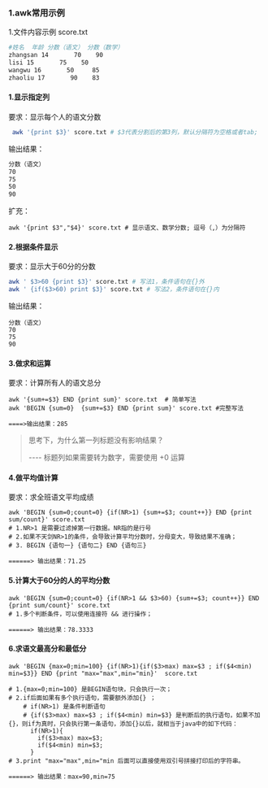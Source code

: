 ### 1.awk常用示例

1.文件内容示例 score.txt

```bash
#姓名  年龄 分数（语文） 分数（数学）
zhangsan 14       70    90
lisi 15       75    50
wangwu 16       50     85
zhaoliu 17       90    83
```

#### 1.显示指定列

要求：显示每个人的语文分数

```bash
 awk '{print $3}' score.txt # $3代表分割后的第3列，默认分隔符为空格或者tab;  $0代表所有列
```

输出结果：

```bash
分数（语文）
70
75
50
90
```

扩充：

```b
awk '{print $3","$4}' score.txt # 显示语文、数学分数; 逗号（,）为分隔符
```



#### 2.根据条件显示

要求：显示大于60分的分数

```bash
awk ' $3>60 {print $3}' score.txt # 写法1，条件语句在{}外
awk ' {if($3>60) print $3}' score.txt # 写法2，条件语句在{}内
```

输出结果：

```b
分数（语文）
70
75
90
```

#### 3.做求和运算

要求：计算所有人的语文总分

```b
awk '{sum+=$3} END {print sum}' score.txt  # 简单写法
awk 'BEGIN {sum=0}  {sum+=$3} END {print sum}' score.txt #完整写法

====>输出结果：285
```

> 思考下，为什么第一列标题没有影响结果？
>
> ---- 标题列如果需要转为数字，需要使用 +0 运算

#### 4.做平均值计算

要求：求全班语文平均成绩

```
awk 'BEGIN {sum=0;count=0} {if(NR>1) {sum+=$3; count++}} END {print sum/count}' score.txt 
# 1.NR>1 是需要过滤掉第一行数据。NR指的是行号
# 2.如果不天剑NR>1的条件，会导致计算平均分数时，分母变大，导致结果不准确；
# 3. BEGIN {语句一} {语句二} END {语句三}

======> 输出结果：71.25
```

#### 5.计算大于60分的人的平均分数

```
awk 'BEGIN {sum=0;count=0} {if(NR>1 && $3>60) {sum+=$3; count++}} END {print sum/count}' score.txt
# 1.多个判断条件，可以使用连接符 && 进行操作；

======> 输出结果：78.3333
```

#### 6.求语文最高分和最低分

```
awk 'BEGIN {max=0;min=100} {if(NR>1){if($3>max) max=$3 ; if($4<min) min=$3}} END {print "max="max",min="min}'  score.txt 

# 1.{max=0;min=100} 是BEGIN语句块，只会执行一次；
# 2.if后面如果有多个执行语句，需要额外添加{} ；
	# if(NR>1) 是条件判断语句
	# {if($3>max) max=$3 ; if($4<min) min=$3} 是判断后的执行语句，如果不加{}，则if为真时，只会执行第一条语句，添加{}以后，就相当于java中的如下代码：
      if(NR>1){
        if($3>max) max=$3;
        if($4<min) min=$3;
      }
# 3.print "max="max",min="min 后面可以直接使用双引号拼接打印后的字符串。

======> 输出结果：max=90,min=75
```





 